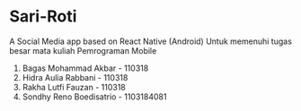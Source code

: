 # Sari-Roti
A Social Media app based on React Native (Android)
Untuk memenuhi tugas besar mata kuliah Pemrograman Mobile
1. Bagas Mohammad Akbar - 110318
2. Hidra Aulia Rabbani - 110318
3. Rakha Lutfi Fauzan - 110318
4. Sondhy Reno Boedisatrio - 1103184081
